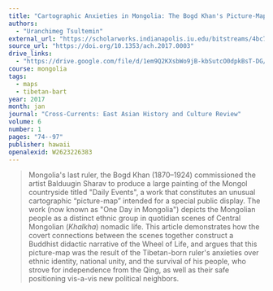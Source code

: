 ```yaml
---
title: "Cartographic Anxieties in Mongolia: The Bogd Khan's Picture-Map"
authors:
  - "Uranchimeg Tsultemin"
external_url: "https://scholarworks.indianapolis.iu.edu/bitstreams/4bc75ef9-ff6a-4816-8ac7-7e571a3512b0/download"
source_url: "https://doi.org/10.1353/ach.2017.0003"
drive_links:
  - "https://drive.google.com/file/d/1em9Q2KXsbWo9jB-kbSutcO0dpkBsT-DG/view?usp=drivesdk"
course: mongolia
tags:
  - maps
  - tibetan-bart
year: 2017
month: jan
journal: "Cross-Currents: East Asian History and Culture Review"
volume: 6
number: 1
pages: "74--97"
publisher: hawaii
openalexid: W2623226383
---
```


> Mongolia's last ruler, the Bogd Khan (1870–1924) commissioned the artist Balduugin Sharav to produce a large painting of the Mongol countryside titled "Daily Events", a work that constitutes an unusual cartographic “picture-map” intended for a special public display.
> The work (now known as "One Day in Mongolia") depicts the Mongolian people as a distinct ethnic group in quotidian scenes of Central Mongolian (*Khalkha*) nomadic life.
> This article demonstrates how the covert connections between the scenes together construct a Buddhist didactic narrative of the Wheel of Life, and argues that this picture-map was the result of the Tibetan-born ruler's anxieties over ethnic identity, national unity, and the survival of his people, who strove for independence from the Qing, as well as their safe positioning vis-a-vis new political neighbors.

